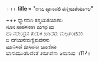 +++
title = "೧೧೭ ಧ್ಯಾನದಲಿ ತನ್ಮಯತೆಯಾಗಲ"

+++
ಧ್ಯಾನದಲಿ ತನ್ಮಯತೆಯಾಗಲ   
ನೂನ ಸಾಹಸನಾಗಿ ಮಗಧ ಮ  
ಹಾ ನರೇಂದ್ರನ ತುಡುಕಿ ಹಿಡಿದನು ಮಲ್ಲಗಂಟಿನಲಿ  
ಆ ನಗೆಯನೇವಣ್ಣಿಸುವೆನನು  
ಮಾನಿಸದೆ ಬೀಸಿದನು ಬವಣೆಯ  
ಭಾನುಮಂಡಲದಂತೆ ತಿರುಗಿದನಾ ಜರಾಸಂಧ      ॥117॥